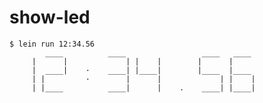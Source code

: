 # show-led

    $ lein run 12:34.56
            ____          ____                 ____   ____
         |      |             | |    |        |      |
         |  ____|    ·    ____| |____|        |____  |____
         | |         ·        |      |             | |    |
         | |____          ____|      |    .    ____| |____|
